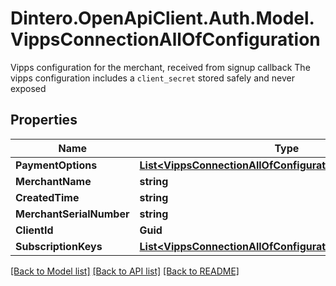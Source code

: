 # Dintero.OpenApiClient.Auth.Model.VippsConnectionAllOfConfiguration
Vipps configuration for the merchant, received from signup callback The vipps configuration includes a `client_secret` stored safely and never exposed 

## Properties

Name | Type | Description | Notes
------------ | ------------- | ------------- | -------------
**PaymentOptions** | [**List&lt;VippsConnectionAllOfConfigurationPaymentOptions&gt;**](VippsConnectionAllOfConfigurationPaymentOptions.md) |  | [optional] 
**MerchantName** | **string** |  | [optional] 
**CreatedTime** | **string** |  | [optional] 
**MerchantSerialNumber** | **string** |  | [optional] 
**ClientId** | **Guid** |  | [optional] 
**SubscriptionKeys** | [**List&lt;VippsConnectionAllOfConfigurationSubscriptionKeys&gt;**](VippsConnectionAllOfConfigurationSubscriptionKeys.md) |  | [optional] 

[[Back to Model list]](../README.md#documentation-for-models) [[Back to API list]](../README.md#documentation-for-api-endpoints) [[Back to README]](../README.md)

